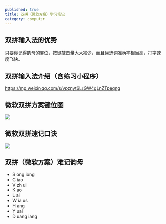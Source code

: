 ```yaml
---
published: true
title: 双拼（微软方案）学习笔记
category: computer
---
```


## 双拼输入法的优势
只要你记得韵母的键位，按键敲击量大大减少，而且候选词准确率相当高，打字速度飞快。

## 双拼输入法介绍（含练习小程序）
https://mp.weixin.qq.com/s/vpznyt6LxGW4gLnZTpeqng

## 微软双拼方案键位图

![](https://goooooouwa.oss-cn-beijing.aliyuncs.com/img/UUYHzgW.png)

## 微软双拼速记口诀

![](https://goooooouwa.oss-cn-beijing.aliyuncs.com/img/yRGgbzW.jpg)

## 双拼（微软方案）难记韵母

- S ong iong
- C iao 
- V zh ui 
- K ao
- L ai 
- W ia us
- H ang 
- Y uai
- D uang iang
